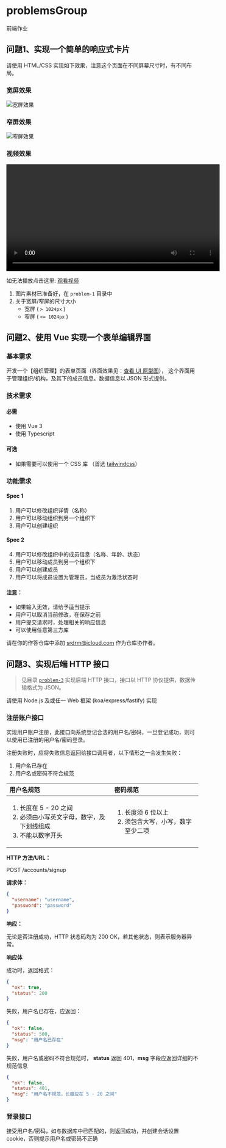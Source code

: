 # problemsGroup
前端作业

## 问题1、实现一个简单的响应式卡片

请使用 HTML/CSS 实现如下效果，注意这个页面在不同屏幕尺寸时，有不同布局。

### 宽屏效果

![宽屏效果](./problem-1/example-1.jpg)

### 窄屏效果

![窄屏效果](./problem-1/example-2.jpg)

### 视频效果

<div>
    <video src="./problem-1/example-video.mp4" width="560" />
</div>

如无法播放点击这里: [观看视频](./problem-1/example-video.mp4)

1. 图片素材已准备好，在 `problem-1` 目录中
2. 关于宽屏/窄屏的尺寸大小
    - 宽屏 ( `> 1024px` )
    - 窄屏 ( `<= 1024px` )

## 问题2、使用 Vue 实现一个表单编辑界面

### 基本需求

开发一个【组织管理】的表单页面（界面效果见：[查看 UI 原型图](./problem-2/wire-frames.png)），
这个界面用于管理组织/机构，及其下的成员信息。数据信息以 JSON 形式提供。

### 技术需求

#### 必需

- 使用 Vue 3
- 使用 Typescript

#### 可选

- 如果需要可以使用一个 CSS 库 （首选 [tailwindcss](https://tailwindcss.com)）

### 功能需求

#### Spec 1

1. 用户可以修改组织详情（名称）
2. 用户可以移动组织到另一个组织下
3. 用户可以创建组织

#### Spec 2

4. 用户可以修改组织中的成员信息（名称、年龄、状态）
5. 用户可以移动成员到另一个组织下
6. 用户可以创建成员
7. 用户可以将成员设置为管理员，当成员为激活状态时

#### 注意：

- 如果输入无效，请给予适当提示
- 用户可以取消当前修改，在保存之前
- 用户提交请求时，处理相关的响应信息
- 可以使用任意第三方库

请在你的作答仓库中添加 srdrm@icloud.com 作为仓库协作者。

## 问题3、实现后端 HTTP 接口

> 见目录 [`problem-3`](./problem-3)
> 实现后端 HTTP 接口，接口以 HTTP 协仪提供，数据传输格式为 JSON。


请使用 Node.js 及或任一 Web 框架 (koa/express/fastify) 实现

### 注册账户接口

实现用户账户注册，此接口向系统登记合法的用户名/密码，一旦登记成功，则可以使用已注册的用户名/密码登录。

注册失败时，应将失败信息返回给接口调用者，以下情形之一会发生失败：

1. 用户名已存在
2. 用户名或密码不符合规范

| 用户名规范                                                                       | 密码规范                                                |
|:----------------------------------------------------------------------------|:----------------------------------------------------|
| <ol><li>长度在 5 - 20 之间</li><li>必须由小写英文字母，数字，及下划线组成</li><li>不能以数字开头</li></ol> | <ol><li>长度须 6 位以上</li><li>须包含大写，小写，数字至少二项</li></ol> |

**HTTP 方法/URL：**

POST /accounts/signup

**请求体：**

```json
{
  "username": "username",
  "password": "password"
}
```

**响应：**

无论是否注册成功，HTTP 状态码均为 200 OK，若其他状态，则表示服务器异常。

**响应体**

成功时，返回格式：

```json
{
  "ok": true,
  "status": 200
}
```

失败，用户名已存在，应返回：

```json
{
  "ok": false,
  "status": 500,
  "msg": "用户名已存在"
}
```

失败，用户名或密码不符合规范时， **status** 返回 401，**msg** 字段应返回详细的不规范信息

```json
{
  "ok": false,
  "status": 401,
  "msg": "用户名不规范，长度应在 5 - 20 之间"
}
```

### 登录接口

接受用户名/密码，如与数据库中已匹配的，则返回成功，并创建会话设置 cookie，否则提示用户名或密码不正确
